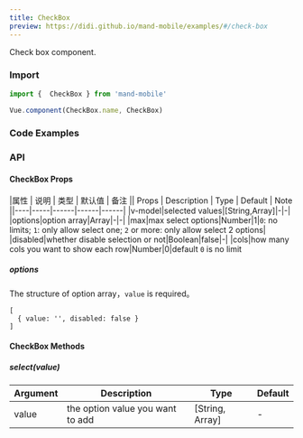 ```yaml
---
title: CheckBox
preview: https://didi.github.io/mand-mobile/examples/#/check-box
---
```


Check box component.

### Import

```javascript
import {  CheckBox } from 'mand-mobile'

Vue.component(CheckBox.name, CheckBox)
```

### Code Examples
<!-- DEMO -->

### API

#### CheckBox Props
|属性 | 说明 | 类型 | 默认值 | 备注 || Props | Description | Type | Default | Note ||----|-----|------|------|------|
|v-model|selected values|[String,Array]|-|-|
|options|option array|Array|-|-|
|max|max select options|Number|1|`0`: no limits; `1`: only allow select one; `2` or more: only allow select 2 options|
|disabled|whether disable selection or not|Boolean|false|-|
|cols|how many cols you want to show each row|Number|0|default `0` is no limit

##### options
The structure of option array，`value` is required。
```
[
  { value: '', disabled: false }
]
```

#### CheckBox Methods

##### select(value)

|Argument | Description | Type | Default |
|----|-----|------|------|
|value|the option value you want to add|[String, Array]|-|
